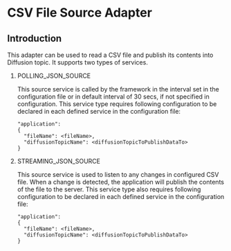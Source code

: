 # CSV File Source Adapter

## Introduction
This adapter can be used to read a CSV file and publish its contents into Diffusion topic. It supports two types of services. 
<ol>
<li> POLLING_JSON_SOURCE  
   
   This source service is called by the framework in the interval set in the configuration file or in default interval of 30 secs, if not specified in configuration. This service type requires following configuration to be declared in each defined service in the configuration file:  
  
    "application": 
    {
      "fileName": <fileName>,
      "diffusionTopicName": <diffusionTopicToPublishDataTo>
    }
</li>
<li>
STREAMING_JSON_SOURCE  

This source service is used to listen to any changes in configured CSV file. When a change is detected, the application will publish the contents of the file to the server. This service type also requires following configuration to be declared in each defined service in the configuration file:  
  
    "application": 
    {
      "fileName": <fileName>,
      "diffusionTopicName": <diffusionTopicToPublishDataTo>
    }
</li>
</ol>
